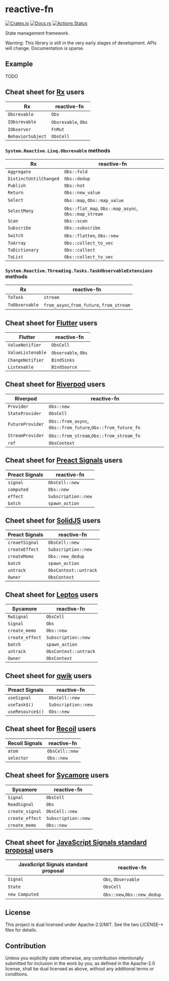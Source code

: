# reactive-fn

[![Crates.io](https://img.shields.io/crates/v/reactive-fn.svg)](https://crates.io/crates/reactive-fn)
[![Docs.rs](https://docs.rs/reactive-fn/badge.svg)](https://docs.rs/reactive-fn/)
[![Actions Status](https://github.com/frozenlib/reactive-fn/workflows/CI/badge.svg)](https://github.com/frozenlib/reactive-fn/actions)

State management framework.

Warning: This library is still in the very early stages of development. APIs will change. Documentation is sparse.

## Example

TODO

## Cheat sheet for [Rx] users

| Rx                | reactive-fn         |
| ----------------- | ------------------- |
| `Obsrevable`      | `Obs`               |
| `IObsrevable`     | `Obsrevable`, `Obs` |
| `IObserver`       | `FnMut`             |
| `BehaviorSubject` | `ObsCell`           |

[rx]: https://reactivex.io/

### `System.Reactive.Linq.Obsrevable` methods

| Rx                     | reactive-fn                                          |
| ---------------------- | ---------------------------------------------------- |
| `Aggregate`            | `Obs::fold`                                          |
| `DistinctUntilChanged` | `Obs::dedup`                                         |
| `Publish`              | `Obs::hot`                                           |
| `Return`               | `Obs::new_value`                                     |
| `Select`               | `Obs::map`, `Obs::map_value`                         |
| `SelectMany`           | `Obs::flat_map`, `Obs::map_async`, `Obs::map_stream` |
| `Scan`                 | `Obs::scan`                                          |
| `Subscribe`            | `Obs::subscribe`                                     |
| `Switch`               | `Obs::flatten`, `Obs::new`                           |
| `ToArray`              | `Obs::collect_to_vec`                                |
| `ToDictionary`         | `Obs::collect`                                       |
| `ToList`               | `Obs::collect_to_vec`                                |

### `System.Reactive.Threading.Tasks.TaskObservableExtensions` methods

| Rx             | reactive-fn                               |
| -------------- | ----------------------------------------- |
| `ToTask`       | `stream`                                  |
| `ToObservable` | `from_async`,`from_future`, `from_stream` |

## Cheat sheet for [Flutter] users

| Flutter           | reactive-fn         |
| ----------------- | ------------------- |
| `ValueNotifier`   | `ObsCell`           |
| `ValueListenable` | `Observable`, `Obs` |
| `ChangeNotifier`  | `BindSinks`         |
| `Listenable`      | `BindSource`        |

[flutter]: https://flutter.dev/

## Cheat sheet for [Riverpod] users

| Riverpod         | reactive-fn                                                 |
| ---------------- | ----------------------------------------------------------- |
| `Provider`       | `Obs::new`                                                  |
| `StateProvider`  | `ObsCell`                                                   |
| `FutureProvider` | `Obs::from_async`, `Obs::from_future`,`Obs::from_future_fn` |
| `StreamProvider` | `Obs::from_stream`,`Obs::from_stream_fn`                    |
| `ref`            | `ObsContext`                                                |

[riverpod]: https://riverpod.dev/

## Cheat sheet for [Preact Signals] users

| Preact Signals | reactive-fn         |
| -------------- | ------------------- |
| `signal`       | `ObsCell::new`      |
| `computed`     | `Obs::new`          |
| `effect`       | `Subscription::new` |
| `batch`        | `spawn_action`      |

[preact signals]: https://preactjs.com/guide/v10/signals/

## Cheet sheet for [SolidJS] users

| Preact Signals | reactive-fn           |
| -------------- | --------------------- |
| `creaetSignal` | `ObsCell::new`        |
| `createEffect` | `Subscription::new`   |
| `createMemo`   | `Obs::new_dedup`      |
| `batch`        | `spawn_action`        |
| `untrack`      | `ObsContext::untrack` |
| `Owner`        | `ObsContext`          |

[solidjs]: https://www.solidjs.com/docs/latest/api#basic-reactivity

## Cheat sheet for [Leptos] users

| Sycamore        | reactive-fn           |
| --------------- | --------------------- |
| `RwSignal`      | `ObsCell`             |
| `Signal`        | `Obs`                 |
| `create_memo`   | `Obs::new`            |
| `create_effect` | `Subscription::new`   |
| `batch`         | `spawn_action`        |
| `untrack`       | `ObsContext::untrack` |
| `Owner`         | `ObsContext`          |

[leptos]: https://leptos.dev/

## Cheet sheet for [qwik] users

| Preact Signals   | reactive-fn         |
| ---------------- | ------------------- |
| `useSignal`      | `ObsCell::new`      |
| `useTask$()`     | `Subscription::new` |
| `useResource$()` | `Obs::new`          |

[qwik]: https://qwik.builder.io/docs/components/state/

## Cheat sheet for [Recoil] users

| Recoil Signals | reactive-fn    |
| -------------- | -------------- |
| `atom`         | `ObsCell::new` |
| `selector`     | `Obs::new`     |

[recoil]: https://recoiljs.org/

## Cheat sheet for [Sycamore] users

| Sycamore        | reactive-fn         |
| --------------- | ------------------- |
| `Signal`        | `ObsCell`           |
| `ReadSignal`    | `Obs`               |
| `create_signal` | `ObsCell::new`      |
| `create_effect` | `Subscription::new` |
| `create_memo`   | `Obs::new`          |

[sycamore]: https://sycamore-rs.netlify.app/

## Cheat sheet for [JavaScript Signals standard proposal] users

| JavaScript Signals standard proposal | reactive-fn                 |
| ------------------------------------ | --------------------------- |
| `Signal`                             | `Obs`, `Observable`         |
| `State`                              | `ObsCell`                   |
| `new Computed`                       | `Obs::new`,`Obs::new_dedup` |

[JavaScript Signals standard proposal]: https://github.com/tc39/proposal-signals

## License

This project is dual licensed under Apache-2.0/MIT. See the two LICENSE-\* files for details.

## Contribution

Unless you explicitly state otherwise, any contribution intentionally submitted for inclusion in the work by you, as defined in the Apache-2.0 license, shall be dual licensed as above, without any additional terms or conditions.
